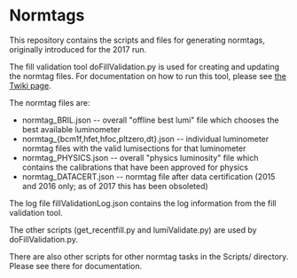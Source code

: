 # Normtags
This repository contains the scripts and files for generating normtags, originally introduced for the 2017 run.

The fill validation tool doFillValidation.py is used for creating and updating the normtag files. For documentation on how to run this tool, please see [the Twiki page](https://twiki.cern.ch/twiki/bin/view/CMS/FillValidationTool).

The normtag files are:
* normtag_BRIL.json -- overall "offline best lumi" file which chooses the best available luminometer
* normtag_{bcm1f,hfet,hfoc,pltzero,dt}.json -- individual luminometer normtag files with the valid lumisections for that luminometer
* normtag_PHYSICS.json -- overall "physics luminosity" file which contains the calibrations that have been approved for physics
* normtag_DATACERT.json -- normtag file after data certification (2015 and 2016 only; as of 2017 this has been obsoleted)

The log file fillValidationLog.json contains the log information from the fill validation tool.

The other scripts (get_recentfill.py and lumiValidate.py) are used by doFillValidation.py.

There are also other scripts for other normtag tasks in the Scripts/ directory. Please see there for documentation.